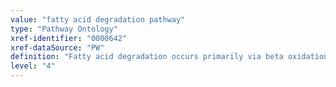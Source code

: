 ```yaml
---
value: "fatty acid degradation pathway"
type: "Pathway Ontology"
xref-identifier: "0000642"
xref-dataSource: "PW"
definition: "Fatty acid degradation occurs primarily via beta oxidation in the mitochondrion. It also occurs via the alpha degradation in peroxisomes and the omega degradation which is an alternative pathway. Other pathways include the degradation of branched-chain, unsaturated and odd-chain fatty acids."
level: "4"
---
```

